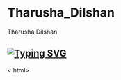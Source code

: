 
# Tharusha_Dilshan
Tharusha Dilshan 
## [![Typing SVG](https://readme-typing-svg.herokuapp.com?font=Rockstar-ExtraBold&color=F33A6A&lines=Welcome🤝;Hi+My+friend🧑‍🤝‍🧑;I+am+Tharusha+Dilshan;💕How+are+you🙃;What+to+do🌹)](https://git.io/typing-svg)

< html>
<head>
	<style>
<link rel="stylesheet" href="https://cdnjs.cloudflare.com/ajax/libs/font-awesome/4.7.0/css/font-awesome.min.css">
	.social-icons{
	padding:30px;
	background-color:#00506b;
  text-align: center;
}
.social-icons a{
	color:#fff;
  line-height:30px;
  font-size:30px;
  margin: 0 5px;
  text-decoration:none;
  
}
.social-icons a i{
	line-height:30px;
  font-size:30px;
  -webkit-transition: all 200ms ease-in;
  -webkit-transform: scale(1); 
  -ms-transition: all 200ms ease-in;
  -ms-transform: scale(1); 
  -moz-transition: all 200ms ease-in;
  -moz-transform: scale(1);
  transition: all 200ms ease-in;
  transform: scale(1);
}
.social-icons a:hover i{
  box-shadow: 0px 0px 150px #000000;
  z-index: 2;
  -webkit-transition: all 200ms ease-in;
  -webkit-transform: scale(1.5);
  -ms-transition: all 200ms ease-in;
  -ms-transform: scale(1.5);   
  -moz-transition: all 200ms ease-in;
  -moz-transform: scale(1.5);
  transition: all 200ms ease-in;
  transform: scale(1.5);
}
</style>
</head>
<body>
<div class="social-icons">
  <a href="#"  title="facebook"> 
    <i class="fa fa-facebook-square" aria-hidden="true"></i>
  </a>
  <a href="#" title="twitter"> 
    <i class="fa fa-twitter-square" aria-hidden="true"></i>
  </a>
  <a href="#" title="instagram">  
    <i class="fa fa-instagram" aria-hidden="true"></i>
  </a>
  <a href="#" title="youtube">
    <i class="fa fa-youtube-square" aria-hidden="true"></i>
  </a>
  <a href="#" title="linkedin">
    <i class="fa fa-linkedin-square" aria-hidden="true"></i>
  </a>
  <a href="#" title="pinterest">
    <i class="fa fa-pinterest-p" aria-hidden="true"></i>
  </a>
  <a href="#" title="camera">
    <i class="fa fa-camera-retro" aria-hidden="true"></i>
  </a>
</div>

</body>
